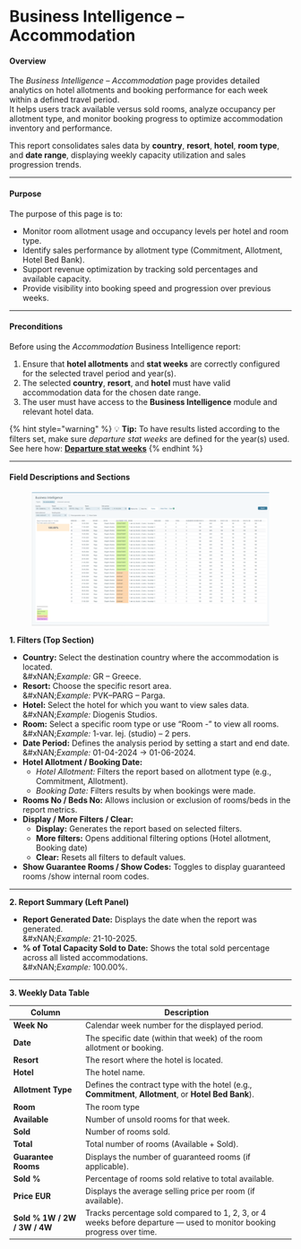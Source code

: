 # Business Intelligence – Accommodation

#### **Overview**

The _Business Intelligence – Accommodation_ page provides detailed analytics on hotel allotments and booking performance for each week within a defined travel period.\
It helps users track available versus sold rooms, analyze occupancy per allotment type, and monitor booking progress to optimize accommodation inventory and performance.

This report consolidates sales data by **country**, **resort**, **hotel**, **room type**, and **date range**, displaying weekly capacity utilization and sales progression trends.

***

#### **Purpose**

The purpose of this page is to:

* Monitor room allotment usage and occupancy levels per hotel and room type.
* Identify sales performance by allotment type (Commitment, Allotment, Hotel Bed Bank).
* Support revenue optimization by tracking sold percentages and available capacity.
* Provide visibility into booking speed and progression over previous weeks.

***

#### **Preconditions**

Before using the _Accommodation_ Business Intelligence report:

1. Ensure that **hotel allotments** and **stat weeks** are correctly configured for the selected travel period and year(s).
2. The selected **country**, **resort**, and **hotel** must have valid accommodation data for the chosen date range.
3. The user must have access to the **Business Intelligence** module and relevant hotel data.

{% hint style="warning" %}
💡 **Tip:** To have results listed according to the filters set, make sure _departure stat weeks_ are defined for the year(s) used.\
See here how: [**Departure stat weeks**](../setup/departure-stat-weeks.md)
{% endhint %}

***

#### **Field Descriptions and Sections**

<figure><img src="../.gitbook/assets/image (4) (1) (1) (2) (1).png" alt=""><figcaption></figcaption></figure>

**1. Filters (Top Section)**

* **Country:** Select the destination country where the accommodation is located.\
  &#xNAN;_&#x45;xample:_ GR – Greece.
* **Resort:** Choose the specific resort area.\
  &#xNAN;_&#x45;xample:_ PVK–PARG – Parga.
* **Hotel:** Select the hotel for which you want to view sales data.\
  &#xNAN;_&#x45;xample:_ Diogenis Studios.
* **Room:** Select a specific room type or use “Room -” to view all rooms.\
  &#xNAN;_&#x45;xample:_ 1-var. lej. (studio) – 2 pers.
* **Date Period:** Defines the analysis period by setting a start and end date.\
  &#xNAN;_&#x45;xample:_ 01-04-2024 → 01-06-2024.
* **Hotel Allotment / Booking Date:**
  * _Hotel Allotment:_ Filters the report based on allotment type (e.g., Commitment, Allotment).
  * _Booking Date:_ Filters results by when bookings were made.
* **Rooms No / Beds No:** Allows inclusion or exclusion of rooms/beds in the report metrics.
* **Display / More Filters / Clear:**
  * **Display:** Generates the report based on selected filters.
  * **More filters:** Opens additional filtering options (Hotel allotment, Booking date)
  * **Clear:** Resets all filters to default values.
* **Show Guarantee Rooms / Show Codes:** Toggles to display guaranteed rooms /show internal room codes.

***

**2. Report Summary (Left Panel)**

* **Report Generated Date:** Displays the date when the report was generated.\
  &#xNAN;_&#x45;xample:_ 21-10-2025.
* **% of Total Capacity Sold to Date:** Shows the total sold percentage across all listed accommodations.\
  &#xNAN;_&#x45;xample:_ 100.00%.

***

**3. Weekly Data Table**

| **Column**                   | **Description**                                                                                                       |
| ---------------------------- | --------------------------------------------------------------------------------------------------------------------- |
| **Week No**                  | Calendar week number for the displayed period.                                                                        |
| **Date**                     | The specific date (within that week) of the room allotment or booking.                                                |
| **Resort**                   | The resort where the hotel is located.                                                                                |
| **Hotel**                    | The hotel name.                                                                                                       |
| **Allotment Type**           | Defines the contract type with the hotel (e.g., **Commitment**, **Allotment**, or **Hotel Bed Bank**).                |
| **Room**                     | The room type                                                                                                         |
| **Available**                | Number of unsold rooms for that week.                                                                                 |
| **Sold**                     | Number of rooms sold.                                                                                                 |
| **Total**                    | Total number of rooms (Available + Sold).                                                                             |
| **Guarantee Rooms**          | Displays the number of guaranteed rooms (if applicable).                                                              |
| **Sold %**                   | Percentage of rooms sold relative to total available.                                                                 |
| **Price EUR**                | Displays the average selling price per room (if available).                                                           |
| **Sold % 1W / 2W / 3W / 4W** | Tracks percentage sold compared to 1, 2, 3, or 4 weeks before departure — used to monitor booking progress over time. |
